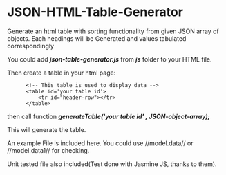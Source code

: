# JSON-HTML-Table-Generator
Generate an html table with sorting functionality from given JSON array of objects. Each headings will be Generated and values tabulated correspondingly

You could add *****json-table-generator.js***** from ***js*** folder to your HTML file.

Then create a table in your html page:

          <!-- This table is used to display data -->
          <table id='your table id'>
              <tr id="header-row"></tr>
          </table>
          
then call function *****generateTable('your table id' , JSON-object-array);*****

This will generate the table.

An example File is included here. You could use //model.data// or //model.data1// for checking.

Unit tested file also included(Test done with Jasmine JS, thanks to them).
